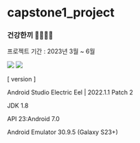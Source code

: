 # capstone1_project

### 건강한끼 🌮🍔🍜🥨

프로젝트 기간 : 2023년 3월 ~ 6월

<img src="https://img.shields.io/badge/AndroidStudio-3DDC84?style=flat-square&logo=Android&logoColor=white"/> <img src="https://img.shields.io/badge/Firebase-FFCA28?style=flat-square&logo=firebase&logoColor=white"/>

[ version ]

Android Studio Electric Eel | 2022.1.1 Patch 2

JDK 1.8

API 23:Android 7.0

Android Emulator 30.9.5 (Galaxy S23+)